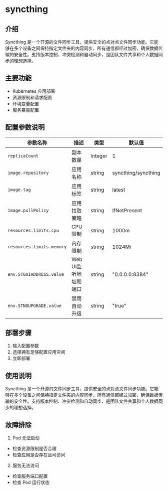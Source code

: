 # syncthing

## 介绍
Syncthing 是一个开源的文件同步工具，提供安全的点对点文件同步功能。它能够在多个设备之间保持指定文件夹的内容同步，所有通信都经过加密，确保数据传输的安全性。支持版本控制、冲突检测和自动同步，是团队文件共享和个人数据同步的理想选择。

## 主要功能
- Kubernetes 应用部署
- 资源限制和请求配置
- 环境变量配置  
- 服务暴露配置

## 配置参数说明
| 参数名称 | 描述 | 类型 | 默认值 |
|---------|-----|------|--------|
| `replicaCount` | 副本数量 | integer | 1 |
| `image.repository` | 应用名称 | string | syncthing/syncthing |
| `image.tag` | 应用标签 | string | latest |
| `image.pullPolicy` | 应用拉取策略 | string | IfNotPresent |
| `resources.limits.cpu` | CPU 限制 | string | 1000m |
| `resources.limits.memory` | 内存限制 | string | 1024Mi |
| `env.STGUIADDRESS.value` | Web UI监听地址和端口 | string | "0.0.0.0:8384" |
| `env.STNOUPGRADE.value` | 禁用自动升级 | string | "true" |

## 部署步骤
1. 输入配置参数
2. 选择拥有足够配置应用空间
3. 立即部署

## 使用说明
Syncthing 是一个开源的文件同步工具，提供安全的点对点文件同步功能。它能够在多个设备之间保持指定文件夹的内容同步，所有通信都经过加密，确保数据传输的安全性。支持版本控制、冲突检测和自动同步，是团队文件共享和个人数据同步的理想选择。

## 故障排除
1. Pod 无法启动
 - 检查资源限制是否合理
 - 检查应用是否存在且可访问
 
2. 服务无法访问
 - 检查服务端口配置
 - 检查 Pod 运行状态